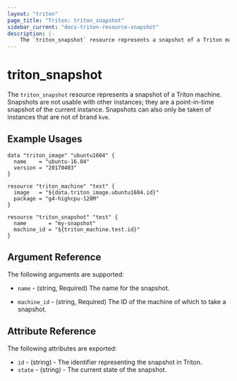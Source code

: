 ```yaml
---
layout: "triton"
page_title: "Triton: triton_snapshot"
sidebar_current: "docs-triton-resource-snapshot"
description: |-
    The `triton_snapshot` resource represents a snapshot of a Triton machine.
---
```


# triton\_snapshot

The `triton_snapshot` resource represents a snapshot of a Triton machine.
Snapshots are not usable with other instances; they are a point-in-time snapshot of the current instance.
Snapshots can also only be taken of instances that are not of brand `kvm`.

## Example Usages

```hcl
data "triton_image" "ubuntu1604" {
  name    = "ubuntu-16.04"
  version = "20170403"
}

resource "triton_machine" "test" {
  image   = "${data.triton_image.ubuntu1604.id}"
  package = "g4-highcpu-128M"
}

resource "triton_snapshot" "test" {
  name       = "my-snapshot"
  machine_id = "${triton_machine.test.id}"
}
```

## Argument Reference

The following arguments are supported:

* `name` - (string, Required)
    The name for the snapshot.

* `machine_id` - (string, Required)
    The ID of the machine of which to take a snapshot.

## Attribute Reference

The following attributes are exported:

* `id` - (string) - The identifier representing the snapshot in Triton.
* `state` - (string) - The current state of the snapshot.
